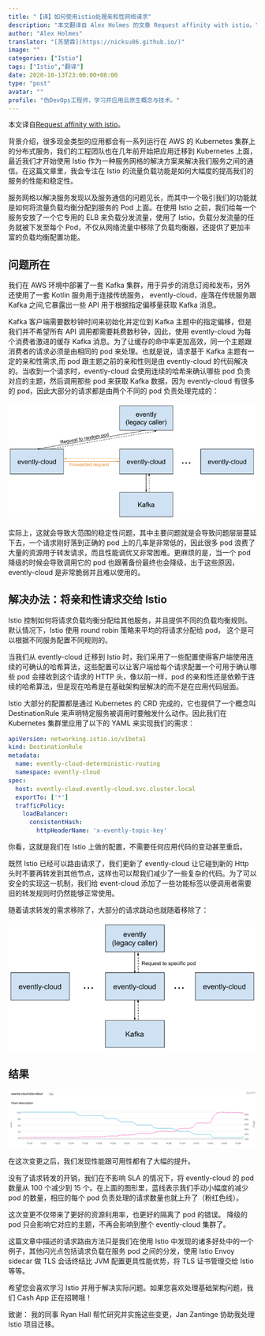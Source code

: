 ```yaml
---
title: "【译】如何使用istio处理亲和性网络请求"
description: "本文翻译自 Alex Holmes 的文章 Request affinity with istio。"
author: "Alex Holmes"
translator: "[苏楚霖](https://nicksu86.github.io/)"
image: ""
categories: ["Istio"]
tags: ["Istio","翻译"]
date: 2020-10-13T23:00:00+08:00
type: "post"
avatar: ""
profile: "伪DevOps工程师，学习并应用云原生概念与技术。"
---
```

本文译自[Request affinity with istio](https://cashapp.github.io/2020-08-04/request-affinity-with-istio)。

背景介绍，很多现金类型的应用都会有一系列运行在 AWS 的 Kubernetes 集群上的分布式服务，我们的工程团队也在几年前开始把应用迁移到 Kubernetes 上面， 最近我们才开始使用 Istio 作为一种服务网格的解决方案来解决我们服务之间的通信。在这篇文章里，我会专注在 Istio 的流量负载功能是如何大幅度的提高我们的服务的性能和稳定性。

服务网格以解决服务发现以及服务通信的问题见长，而其中一个吸引我们的功能就是如何将流量负载均衡分配到服务的 Pod 上面。在使用 Istio 之前，我们给每一个服务安放了一个它专用的 ELB 来负载分发流量，使用了 Istio，负载分发流量的任务就被下发至每个 Pod，不仅从网络流量中移除了负载均衡器，还提供了更加丰富的负载均衡配置功能。

## 问题所在

我们在 AWS 环境中部署了一套 Kafka 集群，用于异步的消息订阅和发布，另外还使用了一套 Kotlin 服务用于连接传统服务， evently-cloud，座落在传统服务跟 Kafka 之间,它暴露出一些 API 用于根据指定偏移量获取 Kafka 消息。

Kafka 客户端需要数秒钟时间来初始化并定位到 Kafka 主题中的指定偏移，但是我们并不希望所有 API 调用都需要耗费数秒钟，因此，使用 evently-cloud 为每个消费者激进的缓存 Kafka 消息。为了让缓存的命中率更加高效，同一个主题跟消费者的请求必须是由相同的 pod 来处理。也就是说，请求基于 Kafka 主题有一定的亲和性需求,而 pod 跟主题之前的亲和性则是由 evently-cloud 的代码解决的。当收到一个请求时，evently-cloud 会使用连续的哈希来确认哪些 pod 负责对应的主题，然后调用那些 pod 来获取 Kafka 数据，因为 evently-cloud 有很多的 pod，因此大部分的请求都是由两个不同的 pod 负责处理完成的：

!["istio-before"](./images/istio-before.png)

实际上，这就会导致大范围的稳定性问题，其中主要问题就是会导致问题层层蔓延下去，一个请求刚好落到正确的 pod 上的几率是非常低的，因此很多 pod 浪费了大量的资源用于转发请求，而且性能调优又非常困难。更麻烦的是，当一个 pod 降级的时候会导致调用它的 pod 也跟著备份最终也会降级，出于这些原因， evently-cloud 是非常脆弱并且难以使用的。 

## 解决办法：将亲和性请求交给 Istio

Istio 控制如何将请求负载均衡分配给其他服务，并且提供不同的负载均衡规则。默认情况下，Istio 使用 round robin 策略来平均的将请求分配给 pod， 这个是可以根据不同服务配置不同规则的。

当我们从 evently-cloud 迁移到 Istio 时，我们采用了一些配置使得客户端使用连续的可确认的哈希算法，这些配置可以让客户端给每个请求配置一个可用于确认哪些 pod 会接收到这个请求的 HTTP 头，像以前一样，pod 的亲和性还是依赖于连续的哈希算法，但是现在哈希是在基础架构层解决的而不是在应用代码层面。

Istio 大部分的配置都是通过 Kubernetes 的 CRD 完成的，它也提供了一个概念叫 DestinationRule 来声明特定服务被调用时要触发什么动作。因此我们在 Kubernetes 集群里应用了以下的 YAML 来实现我们的需求：

```yaml
apiVersion: networking.istio.io/v1beta1
kind: DestinationRule
metadata:
  name: evently-cloud-deterministic-routing
  namespace: evently-cloud
spec:
  host: evently-cloud.evently-cloud.svc.cluster.local
  exportTo: ['*']
  trafficPolicy:
    loadBalancer:
      consistentHash:
        httpHeaderName: 'x-evently-topic-key'
```

你看，这就是我们在 Istio 上做的配置，不需要任何应用代码的变动甚至重启。

既然 Istio 已经可以路由请求了，我们更新了 evently-cloud 让它碰到新的 Http 头时不要再转发到其他节点，这样也可以帮我们减少了一些复杂的代码。为了可以安全的实现这一机制，我们给 event-cloud 添加了一些功能标签以便调用者需要旧的转发规则时仍然能够正常使用。

随着请求转发的需求移除了，大部分的请求跳动也就随着移除了：

!["istio-after"](./images/istio-after.png)

## 结果

!["istio-rollout.png"](./images/istio-rollout.png)

在这次变更之后，我们发现性能跟可用性都有了大幅的提升。

没有了请求转发的开销，我们在不影响 SLA 的情况下，将 evently-cloud 的 pod 数量从 100 个减少到 15 个。在上面的图形里，蓝线表示我们手动小幅度的减少 pod 的数量，相应的每个 pod 负责处理的请求数量也就上升了（粉红色线）。

这次变更不仅带来了更好的资源利用率，也更好的隔离了 pod 的错误。 降级的 pod 只会影响它对应的主题，不再会影响到整个 evently-cloud 集群了。

这篇文章中描述的请求路由方法只是我们在使用 Istio 中发现的诸多好处中的一个例子，其他闪光点包括请求负载在服务 pod 之间的分发，使用 Istio Envoy sidecar 做 TLS 会话终结比 JVM 配置更具性能优势，将 TLS 证书管理交给 Istio 等等。

希望您会喜欢学习 Istio 并用于解决实际问题。如果您喜欢处理基础架构问题，我们 Cash App 正在招聘哦！

致谢： 我的同事 Ryan Hall 帮忙研究并实施这些变更，Jan Zantinge 协助我处理 Istio 项目迁移。